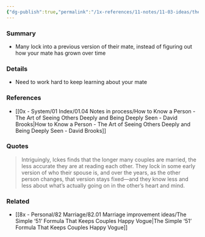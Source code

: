 ```yaml
---
{"dg-publish":true,"permalink":"/1x-references/11-notes/11-03-ideas/the-longer-people-are-married-the-less-accurate-they-are-in-predicting-their-mate/","title":"The longer people are married, the less accurate they are in predicting their mate","created":"2025-07-29T21:24:44.436+03:00","updated":"2025-07-30T08:02:41.102+03:00"}
---
```



### Summary
- Many lock into a previous version of their mate, instead of figuring out how your mate has grown over time

### Details
- Need to work hard to keep learning about your mate

### References
- [[0x - System/01 Index/01.04 Notes in process/How to Know a Person - The Art of Seeing Others Deeply and Being Deeply Seen - David Brooks\|How to Know a Person - The Art of Seeing Others Deeply and Being Deeply Seen - David Brooks]]

### Quotes
> Intriguingly, Ickes finds that the longer many couples are married, the less accurate they are at reading each other. They lock in some early version of who their spouse is, and over the years, as the other person changes, that version stays fixed—and they know less and less about what’s actually going on in the other’s heart and mind.


### Related
- [[8x - Personal/82 Marriage/82.01 Marriage improvement ideas/The Simple ‘51’ Formula That Keeps Couples Happy  Vogue\|The Simple ‘51’ Formula That Keeps Couples Happy  Vogue]]